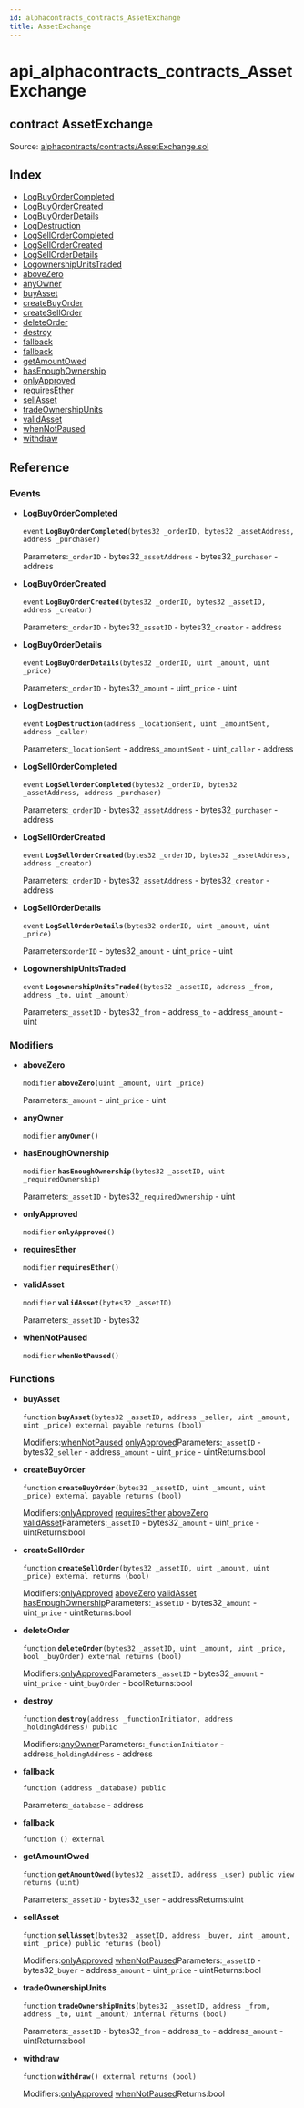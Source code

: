 ```yaml
---
id: alphacontracts_contracts_AssetExchange
title: AssetExchange
---
```


# api\_alphacontracts\_contracts\_AssetExchange

## contract AssetExchange

Source: [alphacontracts/contracts/AssetExchange.sol](https://github.com/MyBitFoundation/MyBit-Network.tech//blob/v0.0.0/contracts/alphacontracts/contracts/AssetExchange.sol)

## Index

* [LogBuyOrderCompleted](https://github.com/MyBitFoundation/MyBit-Network.tech/tree/9bb35f4e2608f44c29e1b398fa64e00a295d0ed2/docgen/docs/alphacontracts_contracts_AssetExchange.html#LogBuyOrderCompleted)
* [LogBuyOrderCreated](https://github.com/MyBitFoundation/MyBit-Network.tech/tree/9bb35f4e2608f44c29e1b398fa64e00a295d0ed2/docgen/docs/alphacontracts_contracts_AssetExchange.html#LogBuyOrderCreated)
* [LogBuyOrderDetails](https://github.com/MyBitFoundation/MyBit-Network.tech/tree/9bb35f4e2608f44c29e1b398fa64e00a295d0ed2/docgen/docs/alphacontracts_contracts_AssetExchange.html#LogBuyOrderDetails)
* [LogDestruction](https://github.com/MyBitFoundation/MyBit-Network.tech/tree/9bb35f4e2608f44c29e1b398fa64e00a295d0ed2/docgen/docs/alphacontracts_contracts_AssetExchange.html#LogDestruction)
* [LogSellOrderCompleted](https://github.com/MyBitFoundation/MyBit-Network.tech/tree/9bb35f4e2608f44c29e1b398fa64e00a295d0ed2/docgen/docs/alphacontracts_contracts_AssetExchange.html#LogSellOrderCompleted)
* [LogSellOrderCreated](https://github.com/MyBitFoundation/MyBit-Network.tech/tree/9bb35f4e2608f44c29e1b398fa64e00a295d0ed2/docgen/docs/alphacontracts_contracts_AssetExchange.html#LogSellOrderCreated)
* [LogSellOrderDetails](https://github.com/MyBitFoundation/MyBit-Network.tech/tree/9bb35f4e2608f44c29e1b398fa64e00a295d0ed2/docgen/docs/alphacontracts_contracts_AssetExchange.html#LogSellOrderDetails)
* [LogownershipUnitsTraded](https://github.com/MyBitFoundation/MyBit-Network.tech/tree/9bb35f4e2608f44c29e1b398fa64e00a295d0ed2/docgen/docs/alphacontracts_contracts_AssetExchange.html#LogownershipUnitsTraded)
* [aboveZero](https://github.com/MyBitFoundation/MyBit-Network.tech/tree/9bb35f4e2608f44c29e1b398fa64e00a295d0ed2/docgen/docs/alphacontracts_contracts_AssetExchange.html#aboveZero)
* [anyOwner](https://github.com/MyBitFoundation/MyBit-Network.tech/tree/9bb35f4e2608f44c29e1b398fa64e00a295d0ed2/docgen/docs/alphacontracts_contracts_AssetExchange.html#anyOwner)
* [buyAsset](https://github.com/MyBitFoundation/MyBit-Network.tech/tree/9bb35f4e2608f44c29e1b398fa64e00a295d0ed2/docgen/docs/alphacontracts_contracts_AssetExchange.html#buyAsset)
* [createBuyOrder](https://github.com/MyBitFoundation/MyBit-Network.tech/tree/9bb35f4e2608f44c29e1b398fa64e00a295d0ed2/docgen/docs/alphacontracts_contracts_AssetExchange.html#createBuyOrder)
* [createSellOrder](https://github.com/MyBitFoundation/MyBit-Network.tech/tree/9bb35f4e2608f44c29e1b398fa64e00a295d0ed2/docgen/docs/alphacontracts_contracts_AssetExchange.html#createSellOrder)
* [deleteOrder](https://github.com/MyBitFoundation/MyBit-Network.tech/tree/9bb35f4e2608f44c29e1b398fa64e00a295d0ed2/docgen/docs/alphacontracts_contracts_AssetExchange.html#deleteOrder)
* [destroy](https://github.com/MyBitFoundation/MyBit-Network.tech/tree/9bb35f4e2608f44c29e1b398fa64e00a295d0ed2/docgen/docs/alphacontracts_contracts_AssetExchange.html#destroy)
* [fallback](https://github.com/MyBitFoundation/MyBit-Network.tech/tree/9bb35f4e2608f44c29e1b398fa64e00a295d0ed2/docgen/docs/alphacontracts_contracts_AssetExchange.html)
* [fallback](https://github.com/MyBitFoundation/MyBit-Network.tech/tree/9bb35f4e2608f44c29e1b398fa64e00a295d0ed2/docgen/docs/alphacontracts_contracts_AssetExchange.html)
* [getAmountOwed](https://github.com/MyBitFoundation/MyBit-Network.tech/tree/9bb35f4e2608f44c29e1b398fa64e00a295d0ed2/docgen/docs/alphacontracts_contracts_AssetExchange.html#getAmountOwed)
* [hasEnoughOwnership](https://github.com/MyBitFoundation/MyBit-Network.tech/tree/9bb35f4e2608f44c29e1b398fa64e00a295d0ed2/docgen/docs/alphacontracts_contracts_AssetExchange.html#hasEnoughOwnership)
* [onlyApproved](https://github.com/MyBitFoundation/MyBit-Network.tech/tree/9bb35f4e2608f44c29e1b398fa64e00a295d0ed2/docgen/docs/alphacontracts_contracts_AssetExchange.html#onlyApproved)
* [requiresEther](https://github.com/MyBitFoundation/MyBit-Network.tech/tree/9bb35f4e2608f44c29e1b398fa64e00a295d0ed2/docgen/docs/alphacontracts_contracts_AssetExchange.html#requiresEther)
* [sellAsset](https://github.com/MyBitFoundation/MyBit-Network.tech/tree/9bb35f4e2608f44c29e1b398fa64e00a295d0ed2/docgen/docs/alphacontracts_contracts_AssetExchange.html#sellAsset)
* [tradeOwnershipUnits](https://github.com/MyBitFoundation/MyBit-Network.tech/tree/9bb35f4e2608f44c29e1b398fa64e00a295d0ed2/docgen/docs/alphacontracts_contracts_AssetExchange.html#tradeOwnershipUnits)
* [validAsset](https://github.com/MyBitFoundation/MyBit-Network.tech/tree/9bb35f4e2608f44c29e1b398fa64e00a295d0ed2/docgen/docs/alphacontracts_contracts_AssetExchange.html#validAsset)
* [whenNotPaused](https://github.com/MyBitFoundation/MyBit-Network.tech/tree/9bb35f4e2608f44c29e1b398fa64e00a295d0ed2/docgen/docs/alphacontracts_contracts_AssetExchange.html#whenNotPaused)
* [withdraw](https://github.com/MyBitFoundation/MyBit-Network.tech/tree/9bb35f4e2608f44c29e1b398fa64e00a295d0ed2/docgen/docs/alphacontracts_contracts_AssetExchange.html#withdraw)

## Reference

### Events

* **LogBuyOrderCompleted**

  `event` **`LogBuyOrderCompleted`**`(bytes32 _orderID, bytes32 _assetAddress, address _purchaser)`

  Parameters:`_orderID` - bytes32`_assetAddress` - bytes32`_purchaser` - address

* **LogBuyOrderCreated**

  `event` **`LogBuyOrderCreated`**`(bytes32 _orderID, bytes32 _assetID, address _creator)`

  Parameters:`_orderID` - bytes32`_assetID` - bytes32`_creator` - address

* **LogBuyOrderDetails**

  `event` **`LogBuyOrderDetails`**`(bytes32 _orderID, uint _amount, uint _price)`

  Parameters:`_orderID` - bytes32`_amount` - uint`_price` - uint

* **LogDestruction**

  `event` **`LogDestruction`**`(address _locationSent, uint _amountSent, address _caller)`

  Parameters:`_locationSent` - address`_amountSent` - uint`_caller` - address

* **LogSellOrderCompleted**

  `event` **`LogSellOrderCompleted`**`(bytes32 _orderID, bytes32 _assetAddress, address _purchaser)`

  Parameters:`_orderID` - bytes32`_assetAddress` - bytes32`_purchaser` - address

* **LogSellOrderCreated**

  `event` **`LogSellOrderCreated`**`(bytes32 _orderID, bytes32 _assetAddress, address _creator)`

  Parameters:`_orderID` - bytes32`_assetAddress` - bytes32`_creator` - address

* **LogSellOrderDetails**

  `event` **`LogSellOrderDetails`**`(bytes32 orderID, uint _amount, uint _price)`

  Parameters:`orderID` - bytes32`_amount` - uint`_price` - uint

* **LogownershipUnitsTraded**

  `event` **`LogownershipUnitsTraded`**`(bytes32 _assetID, address _from, address _to, uint _amount)`

  Parameters:`_assetID` - bytes32`_from` - address`_to` - address`_amount` - uint

### Modifiers

* **aboveZero**

  `modifier` **`aboveZero`**`(uint _amount, uint _price)`

  Parameters:`_amount` - uint`_price` - uint

* **anyOwner**

  `modifier` **`anyOwner`**`()`

* **hasEnoughOwnership**

  `modifier` **`hasEnoughOwnership`**`(bytes32 _assetID, uint _requiredOwnership)`

  Parameters:`_assetID` - bytes32`_requiredOwnership` - uint

* **onlyApproved**

  `modifier` **`onlyApproved`**`()`

* **requiresEther**

  `modifier` **`requiresEther`**`()`

* **validAsset**

  `modifier` **`validAsset`**`(bytes32 _assetID)`

  Parameters:`_assetID` - bytes32

* **whenNotPaused**

  `modifier` **`whenNotPaused`**`()`

### Functions

* **buyAsset**

  `function` **`buyAsset`**`(bytes32 _assetID, address _seller, uint _amount, uint _price) external payable returns (bool)`

  Modifiers:[whenNotPaused](https://github.com/MyBitFoundation/MyBit-Network.tech/tree/9bb35f4e2608f44c29e1b398fa64e00a295d0ed2/docgen/docs/alphacontracts_contracts_AssetExchange.html#whenNotPaused) [onlyApproved](https://github.com/MyBitFoundation/MyBit-Network.tech/tree/9bb35f4e2608f44c29e1b398fa64e00a295d0ed2/docgen/docs/alphacontracts_contracts_AssetExchange.html#onlyApproved)Parameters:`_assetID` - bytes32`_seller` - address`_amount` - uint`_price` - uintReturns:bool

* **createBuyOrder**

  `function` **`createBuyOrder`**`(bytes32 _assetID, uint _amount, uint _price) external payable returns (bool)`

  Modifiers:[onlyApproved](https://github.com/MyBitFoundation/MyBit-Network.tech/tree/9bb35f4e2608f44c29e1b398fa64e00a295d0ed2/docgen/docs/alphacontracts_contracts_AssetExchange.html#onlyApproved) [requiresEther](https://github.com/MyBitFoundation/MyBit-Network.tech/tree/9bb35f4e2608f44c29e1b398fa64e00a295d0ed2/docgen/docs/alphacontracts_contracts_AssetExchange.html#requiresEther) [aboveZero](https://github.com/MyBitFoundation/MyBit-Network.tech/tree/9bb35f4e2608f44c29e1b398fa64e00a295d0ed2/docgen/docs/alphacontracts_contracts_AssetExchange.html#aboveZero) [validAsset](https://github.com/MyBitFoundation/MyBit-Network.tech/tree/9bb35f4e2608f44c29e1b398fa64e00a295d0ed2/docgen/docs/alphacontracts_contracts_AssetExchange.html#validAsset)Parameters:`_assetID` - bytes32`_amount` - uint`_price` - uintReturns:bool

* **createSellOrder**

  `function` **`createSellOrder`**`(bytes32 _assetID, uint _amount, uint _price) external returns (bool)`

  Modifiers:[onlyApproved](https://github.com/MyBitFoundation/MyBit-Network.tech/tree/9bb35f4e2608f44c29e1b398fa64e00a295d0ed2/docgen/docs/alphacontracts_contracts_AssetExchange.html#onlyApproved) [aboveZero](https://github.com/MyBitFoundation/MyBit-Network.tech/tree/9bb35f4e2608f44c29e1b398fa64e00a295d0ed2/docgen/docs/alphacontracts_contracts_AssetExchange.html#aboveZero) [validAsset](https://github.com/MyBitFoundation/MyBit-Network.tech/tree/9bb35f4e2608f44c29e1b398fa64e00a295d0ed2/docgen/docs/alphacontracts_contracts_AssetExchange.html#validAsset) [hasEnoughOwnership](https://github.com/MyBitFoundation/MyBit-Network.tech/tree/9bb35f4e2608f44c29e1b398fa64e00a295d0ed2/docgen/docs/alphacontracts_contracts_AssetExchange.html#hasEnoughOwnership)Parameters:`_assetID` - bytes32`_amount` - uint`_price` - uintReturns:bool

* **deleteOrder**

  `function` **`deleteOrder`**`(bytes32 _assetID, uint _amount, uint _price, bool _buyOrder) external returns (bool)`

  Modifiers:[onlyApproved](https://github.com/MyBitFoundation/MyBit-Network.tech/tree/9bb35f4e2608f44c29e1b398fa64e00a295d0ed2/docgen/docs/alphacontracts_contracts_AssetExchange.html#onlyApproved)Parameters:`_assetID` - bytes32`_amount` - uint`_price` - uint`_buyOrder` - boolReturns:bool

* **destroy**

  `function` **`destroy`**`(address _functionInitiator, address _holdingAddress) public`

  Modifiers:[anyOwner](https://github.com/MyBitFoundation/MyBit-Network.tech/tree/9bb35f4e2608f44c29e1b398fa64e00a295d0ed2/docgen/docs/alphacontracts_contracts_AssetExchange.html#anyOwner)Parameters:`_functionInitiator` - address`_holdingAddress` - address

* **fallback**

  `function (address _database) public`

  Parameters:`_database` - address

* **fallback**

  `function () external`

* **getAmountOwed**

  `function` **`getAmountOwed`**`(bytes32 _assetID, address _user) public view returns (uint)`

  Parameters:`_assetID` - bytes32`_user` - addressReturns:uint

* **sellAsset**

  `function` **`sellAsset`**`(bytes32 _assetID, address _buyer, uint _amount, uint _price) public returns (bool)`

  Modifiers:[onlyApproved](https://github.com/MyBitFoundation/MyBit-Network.tech/tree/9bb35f4e2608f44c29e1b398fa64e00a295d0ed2/docgen/docs/alphacontracts_contracts_AssetExchange.html#onlyApproved) [whenNotPaused](https://github.com/MyBitFoundation/MyBit-Network.tech/tree/9bb35f4e2608f44c29e1b398fa64e00a295d0ed2/docgen/docs/alphacontracts_contracts_AssetExchange.html#whenNotPaused)Parameters:`_assetID` - bytes32`_buyer` - address`_amount` - uint`_price` - uintReturns:bool

* **tradeOwnershipUnits**

  `function` **`tradeOwnershipUnits`**`(bytes32 _assetID, address _from, address _to, uint _amount) internal returns (bool)`

  Parameters:`_assetID` - bytes32`_from` - address`_to` - address`_amount` - uintReturns:bool

* **withdraw**

  `function` **`withdraw`**`() external returns (bool)`

  Modifiers:[onlyApproved](https://github.com/MyBitFoundation/MyBit-Network.tech/tree/9bb35f4e2608f44c29e1b398fa64e00a295d0ed2/docgen/docs/alphacontracts_contracts_AssetExchange.html#onlyApproved) [whenNotPaused](https://github.com/MyBitFoundation/MyBit-Network.tech/tree/9bb35f4e2608f44c29e1b398fa64e00a295d0ed2/docgen/docs/alphacontracts_contracts_AssetExchange.html#whenNotPaused)Returns:bool


